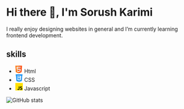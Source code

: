 # Hi there 👋, I'm Sorush Karimi
I really enjoy designing websites in general and I’m currently learning frontend development.

## skills
* <img src='https://github.com/soroushmdn/soroushmdn/blob/main/html.png' height='20' width='20'> Html
* <img src='https://github.com/soroushmdn/soroushmdn/blob/main/css-3.png' height='20' width='20'> CSS
* <img src='https://github.com/soroushmdn/soroushmdn/blob/main/js.png' height='20' width='20'> Javascript 

![GitHub stats](https://github-readme-stats.vercel.app/api?username=soroushmdn&show_icons=true)  



